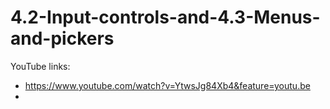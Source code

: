# 4.2-Input-controls-and-4.3-Menus-and-pickers

YouTube links:
- https://www.youtube.com/watch?v=YtwsJg84Xb4&feature=youtu.be
- 
